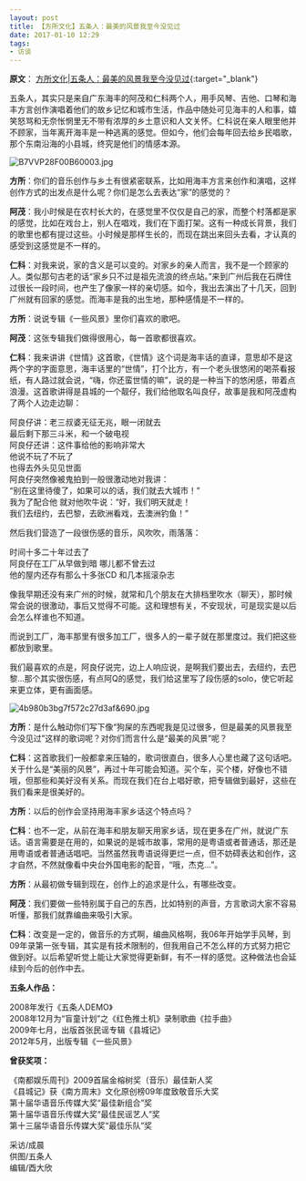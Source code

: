 ```yaml
---
layout: post
title: 【方所文化】五条人：最美的风景我至今没见过
date: 2017-01-10 12:29
tags:
- 访谈
---
```


**原文**：
[方所文化|五条人：最美的风景我至今没见过](http://www.fangsuo.com/home/active/details?id=163){:target="_blank"}

五条人，其实只是来自广东海丰的阿茂和仁科两个人，用手风琴、吉他、口琴和海丰方言创作演唱着他们的故乡记忆和城市生活，作品中随处可见海丰的人和事，嬉笑怒骂和无奈怅惘里无不带有浓厚的乡土意识和人文关怀。仁科说在亲人眼里他并不顾家，当年离开海丰是一种逃离的感觉。但如今，他们会每年回去给乡民唱歌，那个东南沿海的小县城，终究是他们的情感本源。

  

![B7VVP28F00B60003.jpg](http://www.fangsuo.com/Public/Upload/ueditor/201701101484018551127558.jpg "201701101484018551127558.jpg")

  

**方所**：你们的音乐创作与乡土有很紧密联系，比如用海丰方言来创作和演唱，这样创作方式的出发点是什么呢？你们是怎么去表达“家”的感觉的？

**阿茂**：我小时候是在农村长大的，在感觉里不仅仅是自己的家，而整个村落都是家的感觉，比如在戏台上，别人在唱戏，我们在下面打架。这有一种成长背景，我们的歌里也都有提过这些。小时候是那样生长的，而现在跳出来回头去看，才认真的感受到这感觉是不一样的。

**仁科**：对我来说，家的含义是可以变的。对家乡的亲人而言，我不是一个顾家的人。类似那句古老的话“家乡只不过是祖先流浪的终点站。”来到广州后我在石牌住过很长一段时间，也产生了像家一样的亲切感。如今，我出去演出了十几天，回到广州就有回家的感觉。而海丰是我的出生地，那种感情是不一样的。

**方所**：说说专辑《一些风景》里你们喜欢的歌吧。

**阿茂**：这张专辑我们做得很用心，每一首歌都很喜欢。

**仁科**：我来讲讲《世情》这首歌，《世情》这个词是海丰话的直译，意思却不是这两个字的字面意思，海丰话里的“世情”，打个比方，有一个老头很悠闲的喝茶看报纸，有人路过就会说，“嗨，你还蛮世情的嘛”，说的是一种当下的悠闲感，带着点浪漫。这首歌讲得是县城的一个靓仔，我们给他取名叫良仔，故事是我和阿茂虚构了两个人边走边聊：

  

阿良仔讲：老三叔婆无征无兆，眼一闭就去    
最后剩下那三斗米，和一个破电视    
阿良仔还讲：这件事给他的影响非常大    
他说不玩了不玩了    
也得去外头见见世面    
阿良仔突然像被鬼拍到一般很激动地对我讲：    
“别在这里待傻了，如果可以的话，我们就去大城市！”    
我为了配合他 就对他吹牛说：“好，我们明天就走！    
我们去纽约，去巴黎，去欧洲看戏，去澳洲钓鱼！”    


然后我们营造了一段很伤感的音乐，风吹吹，雨落落：

时间十多二十年过去了    
阿良仔在工厂从早做到暗 哪儿都不曾去过    
他的屋内还存有那么十多张CD 和几本摇滚杂志    

  

像我早期还没有来广州的时候，就常和几个朋友在大排档里吹水（聊天），那时候常会说的很激动，事后又觉得不可能。这和理想有关，不安现状，可是现实是以后会怎么样谁也不知道。

而说到工厂，海丰那里有很多加工厂，很多人的一辈子就在那里度过。我们把这些都放到歌里。

我们最喜欢的点是，阿良仔说完，边上人响应说，是啊我们要出去，去纽约，去巴黎...那个其实很伤感，有点阿Q的感觉，我们给这里写了段伤感的solo，使它听起来更立体，更有画面感。

  

![4b980b3bg7f572c27d3af&690.jpg](http://www.fangsuo.com/Public/Upload/ueditor/201701101484018832512171.jpg "201701101484018832512171.jpg")

  

**方所**：是什么触动你们写下像“狗屎的东西呢我是见过很多，但是最美的风景我至今没见过”这样的歌词呢？对你们而言什么是“最美的风景”呢？

**仁科**：这首歌我们一般都拿来压轴的，歌词很直白，很多人心里也藏了这句话吧。关于什么是“美丽的风景”，再过十年可能会知道。买个车，买个楼，好像也不错哦，但那些和美好没有关系。而现在我们在台上唱好歌，把专辑做到最好，这些在我们看来是很美好的。

**方所**：以后的创作会坚持用海丰家乡话这个特点吗？

**仁科**：也不一定，从前在海丰和朋友聊天用家乡话，现在更多在广州，就说广东话。语言需要是在用的，如果说的是城市故事，常用的是粤语或者普通话，那还是用粤语或者普通话唱吧。当然虽然我粤语说得更烂一点，但不妨碍表达和创作，这才自然，不然就像看中央台外国电影的配音，“哦，杰克...”。

**方所**：从最初做专辑到现在，创作上的追求是什么，有哪些改变。

**阿茂**：我们要做一些特别属于自己的东西，比如特别的声音，方言歌词大家不容易听懂，那我们就靠编曲来吸引大家。

**仁科**：改变是一定的，做音乐的方式啊，编曲风格啊，我06年开始学手风琴，到09年录第一张专辑，其实是有技术限制的，但我用自己不怎么样的方式努力把它做到好。以后希望听觉上能让大家觉得更新鲜，有不一样的感觉。这种做法也会延续到今后的创作中去。

  

  

**五条人作品：**

2008年发行《五条人DEMO》    
2008年12月为“盲童计划”之《红色推土机》录制歌曲《拉手曲》    
2009年七月，出版首张民谣专辑《县城记》    
2012年5月，出版专辑《一些风景》    

**曾获奖项：**

《南都娱乐周刊》2009首届金榕树奖（音乐）最佳新人奖    
《县城记》获《南方周末》文化原创榜09年度致敬音乐大奖    
第十届华语音乐传媒大奖“最佳新组合”奖    
第十届华语音乐传媒大奖“最佳民谣艺人”奖    
第十三届华语音乐传媒大奖“最佳乐队”奖

  

采访/成晨      
供图/五条人    
编辑/酉大欣

